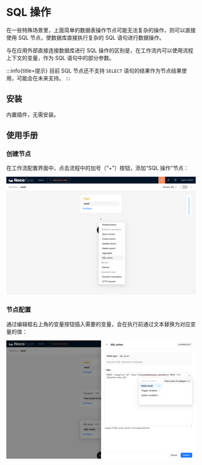 # SQL 操作

在一些特殊场景里，上面简单的数据表操作节点可能无法复杂的操作，则可以直接使用 SQL 节点，使数据库直接执行复杂的 SQL 语句进行数据操作。

与在应用外部直接连接数据库进行 SQL 操作的区别是，在工作流内可以使用流程上下文的变量，作为 SQL 语句中的部分参数。

:::info{title=提示}
目前 SQL 节点还不支持 `SELECT` 语句的结果作为节点结果使用，可能会在未来支持。
:::

## 安装

内置插件，无需安装。

## 使用手册

### 创建节点

在工作流配置界面中，点击流程中的加号（“+”）按钮，添加“SQL 操作”节点：

![SQL 操作_添加](./1d3f21b3-d3f4-4f97-9195-e6a98ccb5289.png)

### 节点配置

通过编辑框右上角的变量按钮插入需要的变量，会在执行前通过文本替换为对应变量的值：

![SQL节点_节点配置](./dd4e2f21-acd3-4c14-bbc9-0c28554e2fda.png)
